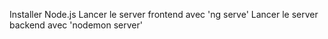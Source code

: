 Installer Node.js
Lancer le server frontend avec 'ng serve'
Lancer le server backend avec 'nodemon server'